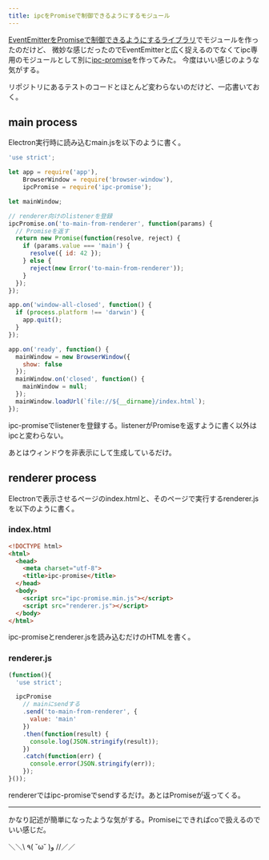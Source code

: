 ```yaml
---
title: ipcをPromiseで制御できるようにするモジュール
---
```

[EventEmitterをPromiseで制御できるようにするライブラリ](/2015/06/05/01/)でモジュールを作ったのだけど、
微妙な感じだったのでEventEmitterと広く捉えるのでなくてipc専用のモジュールとして別に[ipc-promise](https://github.com/sasaplus1/ipc-promise)を作ってみた。
今度はいい感じのような気がする。

リポジトリにあるテストのコードとほとんど変わらないのだけど、一応書いておく。

## main process

Electron実行時に読み込むmain.jsを以下のように書く。

```js
'use strict';

let app = require('app'),
    BrowserWindow = require('browser-window'),
    ipcPromise = require('ipc-promise');

let mainWindow;

// renderer向けのlistenerを登録
ipcPromise.on('to-main-from-renderer', function(params) {
  // Promiseを返す
  return new Promise(function(resolve, reject) {
    if (params.value === 'main') {
      resolve({ id: 42 });
    } else {
      reject(new Error('to-main-from-renderer'));
    }
  });
});

app.on('window-all-closed', function() {
  if (process.platform !== 'darwin') {
    app.quit();
  }
});

app.on('ready', function() {
  mainWindow = new BrowserWindow({
    show: false
  });
  mainWindow.on('closed', function() {
    mainWindow = null;
  });
  mainWindow.loadUrl(`file://${__dirname}/index.html`);
});
```

ipc-promiseでlistenerを登録する。listenerがPromiseを返すように書く以外はipcと変わらない。

あとはウィンドウを非表示にして生成しているだけ。

## renderer process

Electronで表示させるページのindex.htmlと、そのページで実行するrenderer.jsを以下のように書く。

### index.html

```html
<!DOCTYPE html>
<html>
  <head>
    <meta charset="utf-8">
    <title>ipc-promise</title>
  </head>
  <body>
    <script src="ipc-promise.min.js"></script>
    <script src="renderer.js"></script>
  </body>
</html>
```

ipc-promiseとrenderer.jsを読み込むだけのHTMLを書く。

### renderer.js

```js
(function(){
  'use strict';

  ipcPromise
    // mainにsendする
    .send('to-main-from-renderer', {
      value: 'main'
    })
    .then(function(result) {
      console.log(JSON.stringify(result));
    })
    .catch(function(err) {
      console.error(JSON.stringify(err));
    });
}());
```

rendererではipc-promiseでsendするだけ。あとはPromiseが返ってくる。

---

かなり記述が簡単になったような気がする。Promiseにできればcoで扱えるのでいい感じだ。

<span class="aa">＼＼\\ ٩( ˘ω˘ )و //／／</span>
